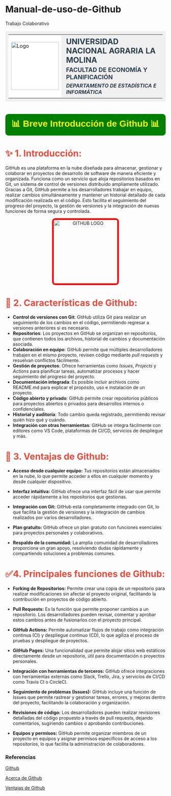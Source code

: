 # Manual-de-uso-de-Github
Trabajo Colaborativo

<table style="background-color: #f0f0f0; padding: 10px; width: auto;">
<tr>
<td style="background-color: #ffffff; vertical-align: middle;"><img src="https://th.bing.com/th/id/OIP.zZshkvEYWRVv1orlaBMmjwHaHa?w=155&h=180&c=7&r=0&o=5&pid=1.7" alt="Logo" style="width: 150px;"/></td>
<td style="text-align: left; vertical-align: middle; padding-left: 10px;">
<h2 style="color: #2c3e50; margin: 5;">UNIVERSIDAD NACIONAL AGRARIA LA MOLINA</h2>  
<h3 style="color: #2c3e50; margin: 5;">FACULTAD DE ECONOMÍA Y PLANIFICACIÓN</h3>  
<h5 style="color: #2c3e50; margin: 5;">DEPARTAMENTO DE ESTADÍSTICA E INFORMÁTICA</h5>
</td>
</tr>
</table>

<center>
  <h1 style="color:yellow; font-family:Georgia, sans-serif; 
             background-color:green; padding:10px; border-radius:10px;">
    📊 Breve Introducción de Github 📊
  </h1>
</center>

<h1 style="color: #E74C3C;">✨ 1. Introducción: </h1>

GitHub es una plataforma en la nube diseñada para almacenar, gestionar y colaborar en proyectos de desarrollo de software de manera eficiente y organizada. 
Funciona como un servicio que aloja repositorios basados en Git, un sistema de control de versiones distribuido ampliamente utilizado. 
Gracias a Git, GitHub permite a los desarrolladores trabajar en equipo, realizar cambios simultáneamente y mantener un historial detallado de cada modificación realizada en el código. 
Esto facilita el seguimiento del progreso del proyecto, la gestión de versiones y la integración de nuevas funciones de forma segura y controlada.

<div style="text-align: center;">
    <img src="https://pngimg.com/uploads/github/github_PNG40.png " 
         alt="GITHUB LOGO" 
         style="width:200px; border: 5px solid red; border-radius: 10px;"/>
</div>

<h1 style="color: #E74C3C;">📝 2. Características de Github: </h1>

- **Control de versiones con Git**: GitHub utiliza Git para realizar un seguimiento de los cambios en el código, permitiendo regresar a versiones anteriores si es necesario.
- **Repositorios**: Los proyectos en GitHub se organizan en repositorios, que contienen todos los archivos, historial de cambios y documentación asociada.
- **Colaboración en equipo**: GitHub permite que múltiples desarrolladores trabajen en el mismo proyecto, revisen código mediante *pull requests* y resuelvan conflictos fácilmente.
- **Gestión de proyectos**: Ofrece herramientas como *Issues*, *Projects* y *Actions* para planificar tareas, automatizar procesos y hacer seguimiento del progreso del proyecto.
- **Documentación integrada**: Es posible incluir archivos como README.md para explicar el propósito, uso e instalación de un proyecto.
- **Código abierto y privado**: GitHub permite crear repositorios públicos para proyectos abiertos o privados para desarrollos internos o confidenciales.
- **Historial y auditoría**: Todo cambio queda registrado, permitiendo revisar quién hizo qué y cuándo.
- **Integración con otras herramientas**: GitHub se integra fácilmente con editores como VS Code, plataformas de CI/CD, servicios de despliegue y más.

<h1 style="color: #E74C3C;">🔢 3. Ventajas de Github: </h1>

- **Acceso desde cualquier equipo:** Tus repositorios están almacenados en la nube, lo que permite acceder a ellos en cualquier momento y desde cualquier dispositivo.

- **Interfaz intuitiva:** GitHub ofrece una interfaz fácil de usar que permite acceder rápidamente a los repositorios que gestionas.

- **Integración con Git:** GitHub está completamente integrado con Git, lo que facilita la gestión de versiones y la integración de cambios realizados por varios desarrolladores.

- **Plan gratuito:** GitHub ofrece un plan gratuito con funciones esenciales para proyectos personales y colaborativos.
- **Respaldo de la comunidad:** La amplia comunidad de desarrolladores proporciona un gran apoyo, resolviendo dudas rápidamente y compartiendo soluciones a problemas comunes.

<h1 style="color: #E74C3C;">✅4. Principales funciones de Github: </h1>

- **Forking de Repositorios:** Permite crear una copia de un repositorio para realizar modificaciones sin afectar el proyecto original, facilitando la contribución en proyectos de código abierto.

- **Pull Requests:** Es la función que permite proponer cambios a un repositorio. Los desarrolladores pueden revisar, comentar y aprobar estos cambios antes de fusionarlos con el proyecto principal.

- **GitHub Actions:** Permite automatizar flujos de trabajo como integración continua (CI) y despliegue continuo (CD), lo que agiliza el proceso de pruebas y despliegue de proyectos.

- **GitHub Pages:** Una funcionalidad que permite alojar sitios web estáticos directamente desde un repositorio, útil para documentación o proyectos personales.

- **Integración con herramientas de terceros:** GitHub ofrece integraciones con herramientas externas como Slack, Trello, Jira, y servicios de CI/CD como Travis CI o CircleCI.

- **Seguimiento de problemas (Issues):** GitHub incluye una función de Issues que permite rastrear y gestionar tareas, errores, y mejoras dentro del proyecto, facilitando la colaboración y organización.

- **Revisiones de código:** Los desarrolladores pueden realizar revisiones detalladas del código propuesto a través de pull requests, dejando comentarios, sugiriendo cambios o aprobando contribuciones.

- **Equipos y permisos:** GitHub permite organizar miembros de un proyecto en equipos y asignar permisos específicos de acceso a los repositorios, lo que facilita la administración de colaboradores.

### Referencias
[Github](https://docs.github.com/es/get-started/start-your-journey/about-github-and-git)

[Acerca de Github](https://www.hostinger.com/es/tutoriales/que-es-github)

[Ventajas de Github](https://immune.institute/blog/que-es-github-en-desarrollo-web/)
